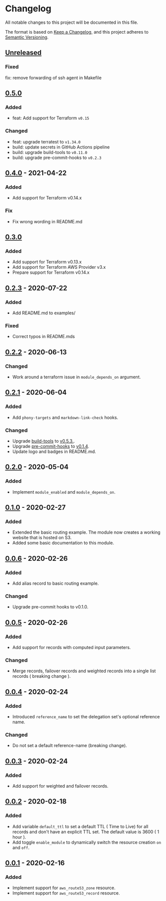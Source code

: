 # Changelog

All notable changes to this project will be documented in this file.

The format is based on [Keep a Changelog](https://keepachangelog.com/en/1.0.0/),
and this project adheres to [Semantic Versioning](https://semver.org/spec/v2.0.0.html).

## [Unreleased]

### Fixed

fix: remove forwarding of ssh agent in Makefile

## [0.5.0]

### Added

- feat: Add support for Terraform `v0.15`

### Changed

- feat: upgrade terratest to `v1.34.0`
- build: update secrets in GitHub Actions pipeline
- build: upgrade build-tools to `v0.11.0`
- build: upgrade pre-commit-hooks to `v0.2.3`

## [0.4.0] - 2021-04-22

### Added

- Add support for Terraform v0.14.x

### Fix

- Fix wrong wording in README.md

## [0.3.0]

### Added

- Add support for Terraform v0.13.x
- Add support for Terraform AWS Provider v3.x
- Prepare support for Terraform v0.14.x

## [0.2.3] - 2020-07-22

### Added

- Add README.md to examples/

### Fixed

- Correct typos in README.mds

## [0.2.2] - 2020-06-13

### Changed

- Work around a terraform issue in `module_depends_on` argument.

## [0.2.1] - 2020-06-04

### Added

- Add `phony-targets` and `markdown-link-check` hooks.

### Changed

- Upgrade [build-tools](https://github.com/mineiros-io/build-tools) to
  [v0.5.3.](https://github.com/mineiros-io/build-tools/releases/tag/v0.5.3).
- Upgrade [pre-commit-hooks](https://github.com/mineiros-io/pre-commit-hooks) to
  [v0.1.4](https://github.com/mineiros-io/pre-commit-hooks/releases/tag/v0.1.4).
- Update logo and badges in README.md.

## [0.2.0] - 2020-05-04

### Added

- Implement `module_enabled` and `module_depends_on`.

## [0.1.0] - 2020-02-27

### Added

- Extended the basic routing example.
  The module now creates a working website that is hosted on S3.
- Added some basic documentation to this module.

## [0.0.6] - 2020-02-26

### Added

- Add alias record to basic routing example.

### Changed

- Upgrade pre-commit hooks to v0.1.0.

## [0.0.5] - 2020-02-26

### Added

- Add support for records with computed input parameters.

### Changed

- Merge records, failover records and weighted records into a single list records ( breaking change ).

## [0.0.4] - 2020-02-24

### Added

- Introduced `reference_name` to set the delegation set's optional reference name.

### Changed

- Do not set a default reference-name (breaking change).

## [0.0.3] - 2020-02-24

### Added

- Add support for weighted and failover records.

## [0.0.2] - 2020-02-18

### Added

- Add variable `default_ttl` to set a default TTL ( Time to Live) for all records
  and don't have an explicit TTL set. The default value is 3600 ( 1 hour ).
- Add toggle `enable_module` to dynamically switch the resource creation `on` and `off`.

## [0.0.1] - 2020-02-16

### Added

- Implement support for `aws_route53_zone` resource.
- Implement support for `aws_route53_record` resource.

<!-- markdown-link-check-disable -->

[unreleased]: https://github.com/mineiros-io/terraform-aws-route53/compare/v0.5.0...HEAD
[0.5.0]: https://github.com/mineiros-io/terraform-aws-route53/compare/v0.4.0...v0.5.0

<!-- markdown-link-check-enable -->

[0.4.0]: https://github.com/mineiros-io/terraform-aws-route53/compare/v0.3.0...v0.4.0
[0.3.0]: https://github.com/mineiros-io/terraform-aws-route53/compare/v0.2.3...v0.3.0
[0.2.3]: https://github.com/mineiros-io/terraform-aws-route53/compare/v0.2.2...v0.2.3
[0.2.2]: https://github.com/mineiros-io/terraform-aws-route53/compare/v0.2.1...v0.2.2
[0.2.1]: https://github.com/mineiros-io/terraform-aws-route53/compare/v0.2.0...v0.2.1
[0.2.0]: https://github.com/mineiros-io/terraform-aws-route53/compare/v0.1.0...v0.2.0
[0.1.0]: https://github.com/mineiros-io/terraform-aws-route53/compare/v0.0.6...v0.1.0
[0.0.6]: https://github.com/mineiros-io/terraform-aws-route53/compare/v0.0.5...v0.0.6
[0.0.5]: https://github.com/mineiros-io/terraform-aws-route53/compare/v0.0.4...v0.0.5
[0.0.4]: https://github.com/mineiros-io/terraform-aws-route53/compare/v0.0.3...v0.0.4
[0.0.3]: https://github.com/mineiros-io/terraform-aws-route53/compare/v0.0.2...v0.0.3
[0.0.2]: https://github.com/mineiros-io/terraform-aws-route53/compare/v0.0.1...v0.0.2
[0.0.1]: https://github.com/mineiros-io/terraform-aws-route53/releases/tag/v0.0.1
